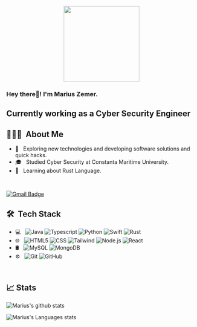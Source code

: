<p align="center">
  <img src="https://github.com/thompsonemerson/thompsonemerson/raw/master/cover-thompson.png" height="200"/>
</p>

<h3> Hey there👋! I'm Marius Zemer.</h2>
<h2> Currently working as a Cyber Security Engineer </h2>

## 👨🏻‍💻 &nbsp;About Me 

- 🤔 &nbsp; Exploring new technologies and developing software solutions and quick hacks.
- 🎓 &nbsp; Studied Cyber Security at Constanta Maritime University.
- 💼 &nbsp; Learning about Rust Language.

<br>

[![Gmail Badge](https://img.shields.io/badge/-Gmail-c14438?style=flat-square&logo=Gmail&logoColor=white&link=mailto:prajadhav1243@gmail.com)](mailto:nucl3umt2@gmail.com)


## 🛠 &nbsp;Tech Stack

- 💻 &nbsp;
  ![Java](https://img.shields.io/badge/-Java-333333?style=flat&logo=Java&logoColor=007396)
  ![Typescript](https://img.shields.io/badge/-Typescript-333333?style=flat&logo=typescript)
  ![Python](https://img.shields.io/badge/-Python-333333?style=flat&logo=python)
  ![Swift](https://img.shields.io/badge/-Switft-333333?style=flat&logo=swift)
  ![Rust](https://img.shields.io/badge/-Rust-333333?style=flat&logo=rust)
- 🌐 &nbsp;
  ![HTML5](https://img.shields.io/badge/-HTML5-333333?style=flat&logo=HTML5)
  ![CSS](https://img.shields.io/badge/-CSS-333333?style=flat&logo=CSS3&logoColor=1572B6)
  ![Tailwind](https://img.shields.io/badge/-TailwindCss-333333?style=flat&logo=tailwindcss)
  ![Node.js](https://img.shields.io/badge/-Node.js-333333?style=flat&logo=node.js)
  ![React](https://img.shields.io/badge/-React-333333?style=flat&logo=react)
- 🛢 &nbsp;
  ![MySQL](https://img.shields.io/badge/-MySQL-333333?style=flat&logo=mysql)
  ![MongoDB](https://img.shields.io/badge/-MongoDB-333333?style=flat&logo=mongodb)
- ⚙️ &nbsp;
  ![Git](https://img.shields.io/badge/-Git-333333?style=flat&logo=git)
  ![GitHub](https://img.shields.io/badge/-GitHub-333333?style=flat&logo=github)

<br/>

## 📈 Stats

![Marius's github stats](https://github-readme-stats.vercel.app/api?username=MariusZmr&hide=["issues"]&show_icons=true&line_height=30)

![Marius's Languages stats](https://github-readme-stats.vercel.app/api/top-langs/?username=MariusZmr&theme=buefy&layout=compact&langs_count=10)
